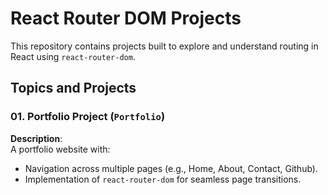 # React Router DOM Projects  

This repository contains projects built to explore and understand routing in React using `react-router-dom`.  

## Topics and Projects  

### 01. Portfolio Project (`Portfolio`)  
**Description**:  
A portfolio website with:  
- Navigation across multiple pages (e.g., Home, About, Contact, Github).  
- Implementation of `react-router-dom` for seamless page transitions.  
